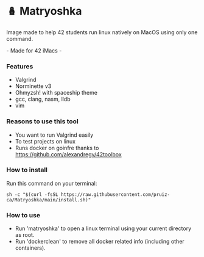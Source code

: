 # 🪆 Matryoshka
Image made to help 42 students run linux natively on MacOS using only one command.

\- Made for 42 iMacs \-

### Features
 - Valgrind
 - Norminette v3
 - Ohmyzsh! with spaceship theme
 - gcc, clang, nasm, lldb
 - vim

### Reasons to use this tool
 - You want to run Valgrind easily
 - To test projects on linux
 - Runs docker on goinfre thanks to https://github.com/alexandregv/42toolbox

### How to install
Run this command on your terminal:
    
    sh -c "$(curl -fsSL https://raw.githubusercontent.com/pruiz-ca/Matryoshka/main/install.sh)"

### How to use
 - Run 'matryoshka' to open a linux terminal using your current directory as root.
 - Run 'dockerclean' to remove all docker related info (including other containers).
